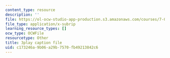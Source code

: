 ```yaml
---
content_type: resource
description: ''
file: https://ol-ocw-studio-app-production.s3.amazonaws.com/courses/7-016-introductory-biology-fall-2018/c173246a9b06a29b7570fb49213842c6_83-yKXuRDGc.srt
file_type: application/x-subrip
learning_resource_types: []
ocw_type: OCWFile
resourcetype: Other
title: 3play caption file
uid: c173246a-9b06-a29b-7570-fb49213842c6
---
```

